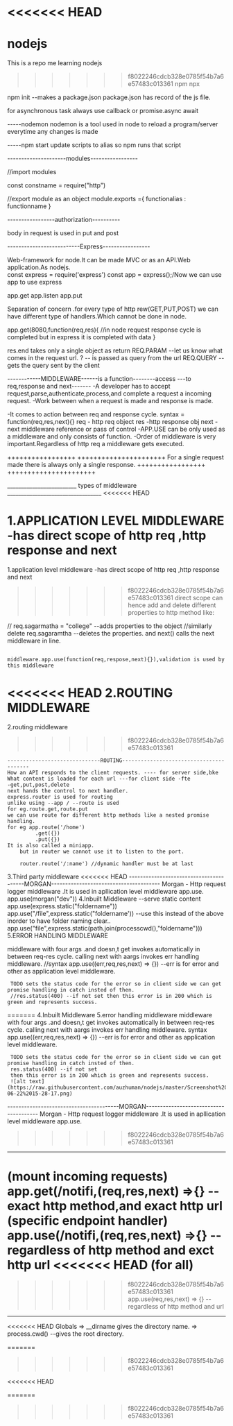 <<<<<<< HEAD
=======
# nodejs
This is a repo me learning nodejs 





>>>>>>> f8022246cdcb328e0785f54b7a6e57483c013361
npm 
npx 



npm init --makes a package.json
package.json has record of the js file.

for asynchronous task always use callback or promise.async await


-----nodemon
nodemon is a tool used in node to reload a program/server everytime any changes is made

-----npm start
update scripts to alias so npm runs that script

---------------------modules-----------------

//import modules

const constname = require("http") 

//export module as an object
module.exports ={
            functionalias : functionname
                }
                
                
-----------------authorization----------


body in request is used in put and post


--------------------------Express-----------------

Web-framework for node.It can be made MVC or as an API.Web application.As nodejs.  
const express = require('express')
const app = express();/Now we can use app to use express

app.get
app.listen
app.put

Separation of concern .for every type of http rew(GET,PUT,POST) we can have different type of handlers.Which cannot be done in node.

app.get(8080,function(req,res){ //in node request response cycle is completed but in express it is completed with data
    }
    
res.end takes only a single object as return
REQ.PARAM --let us know what comes in the request url.
? --  is passed as query from the url
REQ.QUERY --gets the query sent by the client





------------MIDDLEWARE------is a function--------access ---to req,response and next-------
-A developer has to accept request,parse,authenticate,process,and complete a request a incoming request.
-Work between when a request is made and response is made.

-It comes to action between req and response cycle.
syntax = function(req,res,next){}
          req - http req object 
          res -http response obj
          next -next middleware reference or pass of control
-APP.USE can be only used as a middleware and only consists of function.
-Order of middleware is very important.Regardless of http req a middleware gets executed.

+++++++++++++++++                         ++++++++++++++++++++++
For a single request made there is always only a single response. 
+++++++++++++++++                         ++++++++++++++++++++++

_________________________	types of middleware 	__________________________________
<<<<<<< HEAD


1.APPLICATION LEVEL MIDDLEWARE 
 -has direct scope of http req ,http response and next 	
=======
1.application level middleware -has direct scope of http req ,http response and next 	
>>>>>>> f8022246cdcb328e0785f54b7a6e57483c013361
  direct scope can hence add and delete different properties to http method like:
  
  // req.sagarmatha =    "college"   	--adds properties to the object
  //similarly delete req.sagaramtha  	--deletes the properties.
   and next() calls the next middleware in line.
   
  																			   middleware.app.use(function(req,respose,next){}),validation is used by this middleware
  																			   
  																			   
<<<<<<< HEAD
2.ROUTING MIDDLEWARE
=======
2.routing middleware
>>>>>>> f8022246cdcb328e0785f54b7a6e57483c013361
	
	------------------------------ROUTING----------------------------------------
	How an API responds to the client requests. ---- for server side,bke
	What content is loaded for each url ---for client side -fte
	-get,put,post,delete
	next hands the control to next handler.
	express.router is used for routing
	unlike using --app / --route is used 
	for eg.route.get,route.put
	we can use route for different http methods like a nested promise handling.
	for eg app.route('/home')
	         .get({})
	         .put({})
	It is also called a miniapp.
        but in router we cannot use it to listen to the port.
        
        router.route('/:name') //dynamic handler must be at last 


3.Third party middleware
<<<<<<< HEAD
  ----------------------------------------MORGAN---------------------------------------
  Morgan - Http request logger middleware .It is used in apllication level middleware app.use.
  app.use(morgan("dev"))
4.Inbuilt Middleware
--serve static content
	app.use(express.static("foldername"))
	app.use("/file",express.static("foldername'))
	--use this instead of the above inorder to have folder naming clear..
	app.use("file",express.static(path.join(processcwd(),"foldername")))
5.ERROR HANDLING MIDDLEWARE

   middleware with four args .and doesn,t get invokes automatically  in between req-res cycle.
   calling next with aargs invokes err handling middleware.
   //syntax
     app.use((err,req,res,next) => {}) --err is for error and other as application level middleware. 
     
     TODO sets the status code for the error so in client side we can get promise handling in catch insted of then.
     //res.status(400) --if not set then this error is in 200 which is green and represents success.


=======
4.Inbuilt Middleware
5.error handling middleware
   middleware with four args .and doesn,t get invokes automatically  in between req-res cycle.
   calling next with aargs invokes err handling middleware.
     syntax
     app.use((err,req,res,next) => {}) --err is for error and other as application level middleware. 
     
     TODO sets the status code for the error so in client side we can get promise handling in catch insted of then.
     res.status(400) --if not set 
     then this error is in 200 which is green and represents success.
     ![alt text](https://raw.githubusercontent.com/auzhuman/nodejs/master/Screenshot%20from%202022-06-22%2015-28-17.png)
 

----------------------------------------MORGAN---------------------------------------
Morgan - Http request logger middleware .It is used in apllication level middleware app.use.
>>>>>>> f8022246cdcb328e0785f54b7a6e57483c013361
-----------
(mount incoming requests)
app.get(/notifi,(req,res,next) =>{} --exact http method,and exact http url
(specific endpoint handler)
app.use(/notifi,(req,res,next) =>{} --regardless of http method and exct http url
<<<<<<< HEAD
(for all)
=======


>>>>>>> f8022246cdcb328e0785f54b7a6e57483c013361
app.use(req,res,next) => {} --regardless of http method and url
-----------


<<<<<<< HEAD
Globals
=> __dirname gives the directory name.
=> process.cwd() --gives the root directory.

=======
>>>>>>> f8022246cdcb328e0785f54b7a6e57483c013361


    

<<<<<<< HEAD

=======
>>>>>>> f8022246cdcb328e0785f54b7a6e57483c013361
